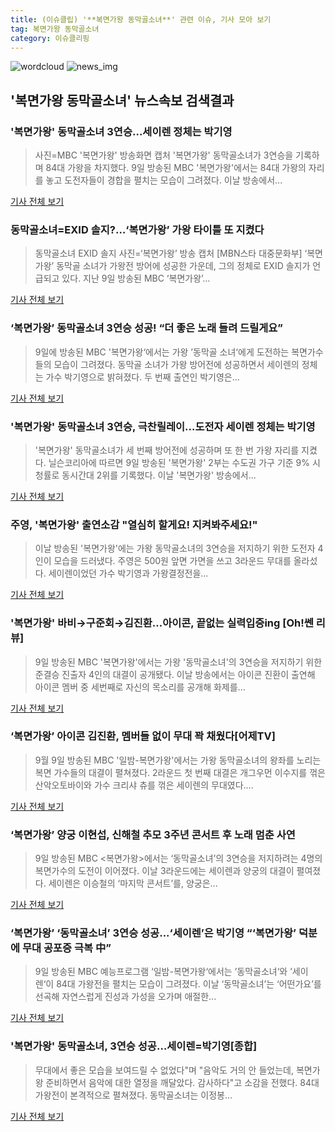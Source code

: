 ```yaml
---
title: (이슈클립) '**복면가왕 동막골소녀**' 관련 이슈, 기사 모아 보기
tag: 복면가왕 동막골소녀
category: 이슈클리핑
---
```

![wordcloud](https://s3.ap-northeast-2.amazonaws.com/lyrics101-wordcloud/2018-09-10-1536537648.png)
![news_img](https://user-images.githubusercontent.com/42597476/44507050-1206f400-a6e4-11e8-8d98-7ffbfebb353f.png)
## **'**복면가왕 동막골소녀**'** 뉴스속보 검색결과
### '복면가왕' 동막골소녀 3연승…세이렌 정체는 박기영

>사진=MBC '복면가왕' 방송화면 캡처 '복면가왕' 동막골소녀가 3연승을 기록하며 84대 가왕을 차지했다. 9일 방송된 MBC '복면가왕'에서는 84대 가왕의 자리를 놓고 도전자들이 경합을 펼치는 모습이 그려졌다. 이날 방송에서...

<a href="http://view.asiae.co.kr/news/view.htm?idxno=2018090919422776408" target="_blank">기사 전체 보기</a>

### 동막골소녀=EXID 솔지?…‘복면가왕’ 가왕 타이틀 또 지켰다

>동막골소녀 EXID 솔지 사진=‘복면가왕’ 방송 캡처 [MBN스타 대중문화부] ‘복면가왕’ 동막골 소녀가 가왕전 방어에 성공한 가운데, 그의 정체로 EXID 솔지가 언급되고 있다. 지난 9일 방송된 MBC ‘복면가왕’...

<a href="http://star.mbn.co.kr/view.php?year=2018&no=568384&refer=portal" target="_blank">기사 전체 보기</a>

### ‘복면가왕’ 동막골소녀 3연승 성공! “더 좋은 노래 들려 드릴게요”

>9일에 방송된 MBC '복면가왕‘에서는 가왕 ’동막골 소녀‘에게 도전하는 복면가수들의 모습이 그려졌다. 동막골 소녀가 가왕 방어전에 성공하면서 세이렌의 정체는 가수 박기영으로 밝혀졌다. 두 번째 출연인 박기영은...

<a href="http://news.mtn.co.kr/newscenter/news_viewer.mtn?gidx=2018090923591282391" target="_blank">기사 전체 보기</a>

### '복면가왕' 동막골소녀 3연승, 극찬릴레이...도전자 세이렌 정체는 박기영

>'복면가왕' 동막골소녀가 세 번째 방어전에 성공하며 또 한 번 가왕 자리를 지켰다. 닐슨코리아에 따르면 9일 방송된 '복면가왕' 2부는 수도권 가구 기준 9% 시청률로 동시간대 2위를 기록했다. 이날 '복면가왕' 방송에서...

<a href="http://news20.busan.com/controller/newsController.jsp?newsId=20180910000021" target="_blank">기사 전체 보기</a>

### 주영, '복면가왕' 출연소감 "열심히 할게요! 지켜봐주세요!"

>이날 방송된 '복면가왕'에는 가왕 동막골소녀의 3연승을 저지하기 위한 도전자 4인이 모습을 드러냈다. 주영은 500원 앞면 가면을 쓰고 3라운드 무대를 올라섰다. 세이렌이었던 가수 박기영과 가왕결정전을...

<a href="http://isplus.live.joins.com/news/article/aid.asp?aid=22547923" target="_blank">기사 전체 보기</a>

### '복면가왕' 바비→구준회→김진환…아이콘, 끝없는 실력입증ing [Oh!쎈 리뷰]

>9일 방송된 MBC '복면가왕'에서는 가왕 '동막골소녀'의 3연승을 저지하기 위한 준결승 진출자 4인의 대결이 공개됐다.   이날 방송에서는 아이콘 진환이 출연해 아이콘 멤버 중 세번째로 자신의 목소리를 공개해 화제를...

<a href="http://www.osen.co.kr/article/G1110985949" target="_blank">기사 전체 보기</a>

### ‘복면가왕’ 아이콘 김진환, 멤버들 없이 무대 꽉 채웠다[어제TV]

>9월 9일 방송된 MBC '일밤-복면가왕'에서는 가왕 동막골소녀의 왕좌를 노리는 복면 가수들의 대결이 펼쳐졌다. 2라운드 첫 번째 대결은 개그우먼 이수지를 꺾은 산악오토바이와 가수 크리샤 츄를 꺾은 세이렌의 무대였다....

<a href="http://www.newsen.com/news_view.php?uid=201809091731390310" target="_blank">기사 전체 보기</a>

### ‘복면가왕’ 양궁 이현섭, 신해철 추모 3주년 콘서트 후 노래 멈춘 사연

>9일 방송된 MBC <복면가왕>에서는 ‘동막골소녀’의 3연승을 저지하려는 4명의 복면가수의 도전이 이어졌다. 이날 3라운드에는 세이렌과 양궁의 대결이 펼여졌다. 세이렌은 이승철의 ‘마지막 콘서트’를, 양궁은...

<a href="http://sports.khan.co.kr/news/sk_index.html?art_id=201809092151003&sec_id=540201&pt=nv" target="_blank">기사 전체 보기</a>

### ‘복면가왕’ ‘동막골소녀’ 3연승 성공...‘세이렌’은 박기영 “‘복면가왕’ 덕분에 무대 공포증 극복 中”

>9일 방송된 MBC 예능프로그램 ‘일밤-복면가왕‘에서는 ’동막골소녀‘와 ’세이렌‘이 84대 가왕전을 펼치는 모습이 그려졌다. 이날 ‘동막골소녀’는 ‘어떤가요’를 선곡해 자연스럽게 진성과 가성을 오가며 애절한...

<a href="http://enews.imbc.com/News/RetrieveNewsInfo/242752" target="_blank">기사 전체 보기</a>

### '복면가왕' 동막골소녀, 3연승 성공…세이렌=박기영[종합]

>무대에서 좋은 모습을 보여드릴 수 없었다"며 "음악도 거의 안 들었는데, 복면가왕 준비하면서 음악에 대한 열정을 깨달았다. 감사하다"고 소감을 전했다. 84대 가왕전이 본격적으로 펼쳐졌다. 동막골소녀는 이정봉...

<a href="http://sports.chosun.com/news/ntype.htm?id=201809100100075710005894&servicedate=20180909" target="_blank">기사 전체 보기</a>


